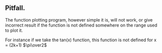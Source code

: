 ## Pitfall.

The function plotting program, however simple it is, will not work, or give incorrect result if the function is not defined somewhere on the range used to plot it.

For instance if we take the tan(x) function, this function is not defined for x = (2k+1) $\pi\over2$

